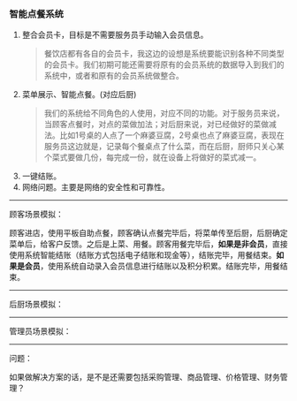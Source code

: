 ### 智能点餐系统

1. 整合会员卡，目标是不需要服务员手动输入会员信息。
   > 餐饮店都有各自的会员卡，我这边的设想是系统要能识别各种不同类型的会员卡。我们初期可能还需要将原有的会员系统的数据导入到我们的系统中，或者和原有的会员系统做整合。
2. 菜单展示、智能点餐。(对应后厨)
   > 我们的系统给不同角色的人使用，对应不同的功能。对于服务员来说，当顾客点餐时，对点的菜做加法；对后厨来说，对已经做好的菜做减法。比如1号桌的人点了一个麻婆豆腐，2号桌也点了麻婆豆腐，表现在服务员这边就是，记录每个餐桌点了什么菜，而在后厨，厨师只关心某个菜式要做几份，每完成一份，就在设备上将做好的菜式减一。
3. 一键结账。
4. 网络问题。主要是网络的安全性和可靠性。

---

顾客场景模拟：

顾客进店，使用平板自助点餐，顾客确认点餐完毕后，将菜单传至后厨，后厨确定菜单后，给客户反馈。之后是上菜、用餐。顾客用餐完毕后，**如果是非会员**，直接使用系统智能结账（结账方式包括电子结账和现金等），结账完毕，用餐结束。**如果是会员**，使用系统自动录入会员信息进行结账以及积分积累。结账完毕，用餐结束。

---

后厨场景模拟：

---

管理员场景模拟：

---

问题：

如果做解决方案的话，是不是还需要包括采购管理、商品管理、价格管理、财务管理？
